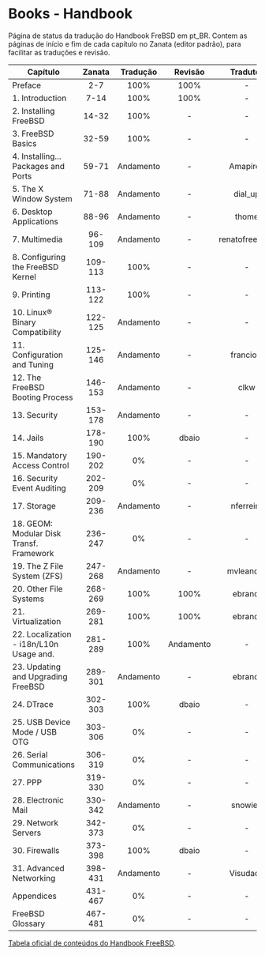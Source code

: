 
# Books - Handbook

Página de status da tradução do Handbook FreBSD em pt_BR.
Contem as páginas de início e fim de cada capítulo no Zanata (editor padrão),
para facilitar as traduções e revisão.

| Capítulo                                 | Zanata  | Tradução  | Revisão   | Tradutor  | Revisor   |
| ---------------------------------------- | :-----: | :-------: | :-------: | :-------: | :-------: |
| Preface                                  | 2-7     | 100%      | 100%      | -         | -         |
| 1. Introduction                          | 7-14    | 100%      | 100%      | -         | -         |
| 2. Installing FreeBSD                    | 14-32   | 100%      | -         | -         | -         |
| 3. FreeBSD Basics                        | 32-59   | 100%      | -         | -         | -         |
| 4. Installing... Packages and Ports      | 59-71   | Andamento | -         | Amapires  | -         |
| 5. The X Window System                   | 71-88   | Andamento | -         | dial_up   | -         |
| 6. Desktop Applications                  | 88-96   | Andamento | -         | thome     | -         |
| 7. Multimedia                            | 96-109  | Andamento | -         | renatofreerider | -         |
| 8. Configuring the FreeBSD Kernel        | 109-113 | 100%      | -         | -         | -         |
| 9. Printing                              | 113-122 | 100%      | -         | -         | -         |
| 10. Linux® Binary Compatibility          | 122-125 | Andamento | -         | -         | -         |
| 11. Configuration and Tuning             | 125-146 | Andamento | -         | franciosi | -         |
| 12. The FreeBSD Booting Process          | 146-153 | Andamento | -         | clkw      | -         |
| 13. Security                             | 153-178 | Andamento | -         | -         | -         |
| 14. Jails                                | 178-190 | 100%      | dbaio     | -         | -         |
| 15. Mandatory Access Control             | 190-202 | 0%        | -         | -         | -         |
| 16. Security Event Auditing              | 202-209 | 0%        | -         | -         | -         |
| 17. Storage                              | 209-236 | Andamento | -         | nferreira | -         |
| 18. GEOM: Modular Disk Transf. Framework | 236-247 | 0%        | -         | -         | -         |
| 19. The Z File System (ZFS)              | 247-268 | Andamento | -         | mvleandro | -         |
| 20. Other File Systems                   | 268-269 | 100%      | 100%      | ebrandi   | ebrandi   |
| 21. Virtualization                       | 269-281 | 100%      | 100%      | ebrandi   | ebrandi   |
| 22. Localization - i18n/L10n Usage and.  | 281-289 | 100%      | Andamento | -         | ebrandi   |
| 23. Updating and Upgrading FreeBSD       | 289-301 | Andamento | -         | ebrandi   | -         |
| 24. DTrace                               | 302-303 | 100%      | dbaio     | -         | -         |
| 25. USB Device Mode / USB OTG            | 303-306 | 0%        | -         | -         | -         |
| 26. Serial Communications                | 306-319 | 0%        | -         | -         | -         |
| 27. PPP                                  | 319-330 | 0%        | -         | -         | -         |
| 28. Electronic Mail                      | 330-342 | Andamento | -         | snowiee   | -         |
| 29. Network Servers                      | 342-373 | 0%        | -         | -         | -         |
| 30. Firewalls                            | 373-398 | 100%      | dbaio     | -         | -         |
| 31. Advanced Networking                  | 398-431 | Andamento | -         | Visudade  | -         |
| Appendices                               | 431-467 | 0%        | -         | -         | -         |
| FreeBSD Glossary                         | 467-481 | 0%        | -         | -         | -         |

[Tabela oficial de conteúdos do Handbook FreeBSD](https://www.freebsd.org/doc/handbook/).

